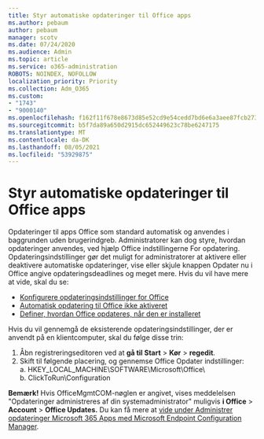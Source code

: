 ```yaml
---
title: Styr automatiske opdateringer til Office apps
ms.author: pebaum
author: pebaum
manager: scotv
ms.date: 07/24/2020
ms.audience: Admin
ms.topic: article
ms.service: o365-administration
ROBOTS: NOINDEX, NOFOLLOW
localization_priority: Priority
ms.collection: Adm_O365
ms.custom:
- "1743"
- "9000140"
ms.openlocfilehash: f162f11f678e8673d85e52cd9e54cedd7bd6e6a3aee87fcb2731a06d2698ea6a
ms.sourcegitcommit: b5f7da89a650d2915dc652449623c78be6247175
ms.translationtype: MT
ms.contentlocale: da-DK
ms.lasthandoff: 08/05/2021
ms.locfileid: "53929875"
---
```

# <a name="control-automatic-updates-for-office-apps"></a>Styr automatiske opdateringer til Office apps

Opdateringer til apps Office som standard automatisk og anvendes i baggrunden uden brugerindgreb. Administratorer kan dog styre, hvordan opdateringer anvendes, ved hjælp Office indstillingerne For opdatering. Opdateringsindstillinger gør det muligt for administratorer at  aktivere eller deaktivere automatiske opdateringer, vise eller skjule knappen Opdater nu i Office angive opdateringsdeadlines og meget mere. Hvis du vil have mere at vide, skal du se:

- [Konfigurere opdateringsindstillinger for Office](https://docs.microsoft.com/deployoffice/configure-update-settings-for-office-365-proplus)  
- [Automatisk opdatering til Office ikke aktiveret](https://support.microsoft.com/help/2753538/automatic-updating-for-office-2013-and-office-2016-click-to-run-is-not)  
- [Definer, hvordan Office opdateres, når den er installeret](https://docs.microsoft.com/deployoffice/configuration-options-for-the-office-2016-deployment-tool#updates-element)

Hvis du vil gennemgå de eksisterende opdateringsindstillinger, der er anvendt på en klientcomputer, skal du følge disse trin:

1. Åbn registreringseditoren ved at **gå til Start**  >  **Kør**  >  **regedit**.
2. Skift til følgende placering, og gennemse Office Opdater indstillinger:  
    a. HKEY_LOCAL_MACHINE\SOFTWARE\Microsoft\Office\  
    b. ClickToRun\Configuration

**Bemærk!**  Hvis OfficeMgmtCOM-nøglen er angivet, vises meddelelsen "Opdateringer administreres af din systemadministrator" muligvis **i Office**  >  **Account**  >  **Office Updates.** Du kan få mere at [vide under Administrer opdateringer Microsoft 365 Apps med Microsoft Endpoint Configuration Manager](https://docs.microsoft.com/deployoffice/manage-updates-to-office-365-proplus-with-system-center-configuration-manager#method-1-use-office-deployment-tool-to-enable-office-365-clients-to-receive-updates-from-configuration-manager).  